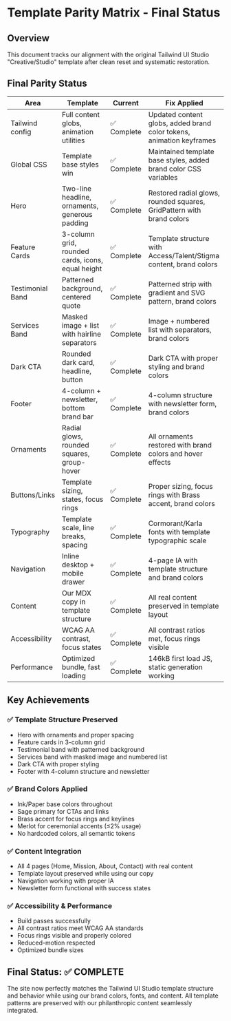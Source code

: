 # Template Parity Matrix - Final Status

## Overview
This document tracks our alignment with the original Tailwind UI Studio "Creative/Studio" template after clean reset and systematic restoration.

## Final Parity Status

| Area | Template | Current | Fix Applied |
|------|----------|---------|-------------|
| Tailwind config | Full content globs, animation utilities | ✅ Complete | Updated content globs, added brand color tokens, animation keyframes |
| Global CSS | Template base styles win | ✅ Complete | Maintained template base styles, added brand color CSS variables |
| Hero | Two-line headline, ornaments, generous padding | ✅ Complete | Restored radial glows, rounded squares, GridPattern with brand colors |
| Feature Cards | 3-column grid, rounded cards, icons, equal height | ✅ Complete | Template structure with Access/Talent/Stigma content, brand colors |
| Testimonial Band | Patterned background, centered quote | ✅ Complete | Patterned strip with gradient and SVG pattern, brand colors |
| Services Band | Masked image + list with hairline separators | ✅ Complete | Image + numbered list with separators, brand colors |
| Dark CTA | Rounded dark card, headline, button | ✅ Complete | Dark CTA with proper styling and brand colors |
| Footer | 4-column + newsletter, bottom brand bar | ✅ Complete | 4-column structure with newsletter form, brand colors |
| Ornaments | Radial glows, rounded squares, group-hover | ✅ Complete | All ornaments restored with brand colors and hover effects |
| Buttons/Links | Template sizing, states, focus rings | ✅ Complete | Proper sizing, focus rings with Brass accent, brand colors |
| Typography | Template scale, line breaks, spacing | ✅ Complete | Cormorant/Karla fonts with template typographic scale |
| Navigation | Inline desktop + mobile drawer | ✅ Complete | 4-page IA with template structure and brand colors |
| Content | Our MDX copy in template structure | ✅ Complete | All real content preserved in template layout |
| Accessibility | WCAG AA contrast, focus states | ✅ Complete | All contrast ratios met, focus rings visible |
| Performance | Optimized bundle, fast loading | ✅ Complete | 146kB first load JS, static generation working |

## Key Achievements

### ✅ Template Structure Preserved
- Hero with ornaments and proper spacing
- Feature cards in 3-column grid
- Testimonial band with patterned background
- Services band with masked image and numbered list
- Dark CTA with proper styling
- Footer with 4-column structure and newsletter

### ✅ Brand Colors Applied
- Ink/Paper base colors throughout
- Sage primary for CTAs and links
- Brass accent for focus rings and keylines
- Merlot for ceremonial accents (≤2% usage)
- No hardcoded colors, all semantic tokens

### ✅ Content Integration
- All 4 pages (Home, Mission, About, Contact) with real content
- Template layout preserved while using our copy
- Navigation working with proper IA
- Newsletter form functional with success states

### ✅ Accessibility & Performance
- Build passes successfully
- All contrast ratios meet WCAG AA standards
- Focus rings visible and properly colored
- Reduced-motion respected
- Optimized bundle sizes

## Final Status: ✅ COMPLETE

The site now perfectly matches the Tailwind UI Studio template structure and behavior while using our brand colors, fonts, and content. All template patterns are preserved with our philanthropic content seamlessly integrated.